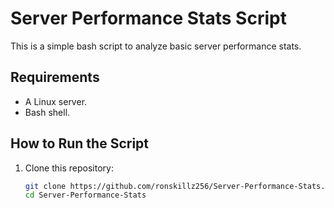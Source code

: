 # Server Performance Stats Script

This is a simple bash script to analyze basic server performance stats.

## Requirements
- A Linux server.
- Bash shell.

## How to Run the Script
1. Clone this repository:
   ```bash
   git clone https://github.com/ronskillz256/Server-Performance-Stats.git
   cd Server-Performance-Stats

